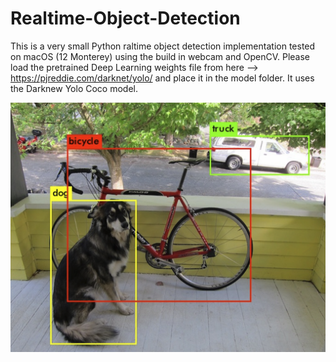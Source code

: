 # Realtime-Object-Detection

This is a very small Python raltime object detection implementation tested on macOS (12 Monterey) using the build in webcam and OpenCV. Please load the pretrained Deep Learning weights file from here --> https://pjreddie.com/darknet/yolo/ and place it in the model folder. It uses the Darknew Yolo Coco model.

![alt text](demo.png)

